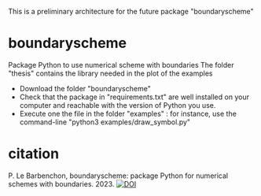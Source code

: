 This is a preliminary architecture for the future package "boundaryscheme" 


# boundaryscheme
Package Python to use numerical scheme with boundaries
The folder "thesis" contains the library needed in the plot of the examples

- Download the folder "boundaryscheme"
- Check that the package in "requirements.txt" are well installed on your computer and reachable with the version of Python you use.
- Execute one the file in the folder "examples" : for instance, use the command-line "python3 examples/draw_symbol.py"


# citation
P. Le Barbenchon, boundaryscheme: package Python for numerical schemes with boundaries. 2023. [![DOI](https://zenodo.org/badge/610313213.svg)](https://zenodo.org/badge/latestdoi/610313213)